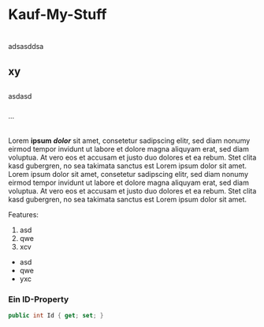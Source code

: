 # Kauf-My-Stuff  <h1>

adsasddsa

## xy <h2>

asdasd

### 

...

###### <h6>

Lorem **ipsum** ***dolor*** sit amet, consetetur sadipscing elitr, sed diam nonumy eirmod tempor invidunt ut labore et dolore magna aliquyam erat, sed diam voluptua. At vero eos et accusam et justo duo dolores et ea rebum. Stet clita kasd gubergren, no sea takimata sanctus est Lorem ipsum dolor sit amet. Lorem ipsum dolor sit amet, consetetur sadipscing elitr, sed diam nonumy eirmod tempor invidunt ut labore et dolore magna aliquyam erat, sed diam voluptua. At vero eos et accusam et justo duo dolores et ea rebum. Stet clita kasd gubergren, no sea takimata sanctus est Lorem ipsum dolor sit amet.

Features:

1. asd
2. qwe
3. xcv

* asd
* qwe
* yxc

### Ein ID-Property

```C#
public int Id { get; set; }
```